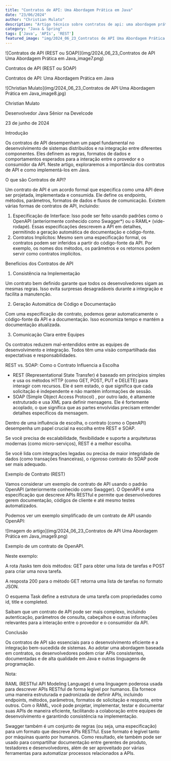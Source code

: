 ```yaml
---
title: "Contratos de API: Uma Abordagem Prática em Java"
date: "23/06/2024"
author: "Christian Mulato"
description: "Artigo técnico sobre contratos de api: uma abordagem prática em java"
category: "Java & Spring"
tags: ['Java', 'APIs', 'REST']
featured_image: "img/2024_06_23_Contratos de API Uma Abordagem Prática em Java_featured.jpg"
---
```


![Contratos de API (REST ou SOAP)](img/2024_06_23_Contratos de API Uma Abordagem Prática em Java_image7.png)

Contratos de API (REST ou SOAP)

Contratos de API: Uma Abordagem Prática em Java

![Christian Mulato](img/2024_06_23_Contratos de API Uma Abordagem Prática em Java_image8.jpg)

Christian Mulato

Desenvolvedor Java Sênior na Develcode

23 de junho de 2024

Introdução

Os contratos de API desempenham um papel fundamental no desenvolvimento de sistemas distribuídos e na integração entre diferentes componentes. Eles definem as regras, formatos de dados e comportamentos esperados para a interação entre o provedor e o consumidor da API. Neste artigo, exploraremos a importância dos contratos de API e como implementá-los em Java.

O que são Contratos de API?

Um contrato de API é um acordo formal que especifica como uma API deve ser projetada, implementada e consumida. Ele define os endpoints, métodos, parâmetros, formatos de dados e fluxos de comunicação. Existem várias formas de contratos de API, incluindo:

1. Especificação de Interface: Isso pode ser feito usando padrões como o OpenAPI (anteriormente conhecido como Swagger*) ou o RAML* (vide-rodapé). Essas especificações descrevem a API em detalhes, permitindo a geração automática de documentação e código-fonte.
1. Contratos Implícitos: Mesmo sem uma especificação formal, os contratos podem ser inferidos a partir do código-fonte da API. Por exemplo, os nomes dos métodos, os parâmetros e os retornos podem servir como contratos implícitos.

Benefícios dos Contratos de API

1. Consistência na Implementação

Um contrato bem definido garante que todos os desenvolvedores sigam as mesmas regras. Isso evita surpresas desagradáveis durante a integração e facilita a manutenção.

2. Geração Automática de Código e Documentação

Com uma especificação de contrato, podemos gerar automaticamente o código-fonte da API e a documentação. Isso economiza tempo e mantém a documentação atualizada.

3. Comunicação Clara entre Equipes

Os contratos reduzem mal-entendidos entre as equipes de desenvolvimento e integração. Todos têm uma visão compartilhada das expectativas e responsabilidades.

REST vs. SOAP: Como o Contrato Influencia a Escolha

- REST (Representational State Transfer) é baseado em princípios simples e usa os métodos HTTP (como GET, POST, PUT e DELETE) para interagir com recursos. Ele é sem estado, o que significa que cada solicitação é independente e não mantém informações de sessão.
- SOAP (Simple Object Access Protocol) , por outro lado, é altamente estruturado e usa XML para definir mensagens. Ele é fortemente acoplado, o que significa que as partes envolvidas precisam entender detalhes específicos da mensagem.

Dentro de uma influência de escolha, o contrato (como o OpenAPI) desempenha um papel crucial na escolha entre REST e SOAP.

Se você precisa de escalabilidade, flexibilidade e suporte a arquiteturas modernas (como micro-serviços), REST é a melhor escolha.

Se você lida com integrações legadas ou precisa de maior integridade de dados (como transações financeiras), o rigoroso contrato do SOAP pode ser mais adequado.

Exemplo de Contrato (REST)

Vamos considerar um exemplo de contrato de API usando o padrão OpenAPI (anteriormente conhecido como Swagger). O OpenAPI é uma especificação que descreve APIs RESTful e permite que desenvolvedores gerem documentação, códigos de cliente e até mesmo testes automatizados.

Podemos ver um exemplo simplificado de um contrato de API usando OpenAPI:

![Imagem do artigo](img/2024_06_23_Contratos de API Uma Abordagem Prática em Java_image9.png)

Exemplo de um contrato de OpenAPI.

Neste exemplo:

A rota /tasks tem dois métodos: GET para obter uma lista de tarefas e POST para criar uma nova tarefa.

A resposta 200 para o método GET retorna uma lista de tarefas no formato JSON.

O esquema Task define a estrutura de uma tarefa com propriedades como id, title e completed.

Saibam que um contrato de API pode ser mais complexo, incluindo autenticação, parâmetros de consulta, cabeçalhos e outras informações relevantes para a interação entre o provedor e o consumidor da API.

Conclusão

Os contratos de API são essenciais para o desenvolvimento eficiente e a integração bem-sucedida de sistemas. Ao adotar uma abordagem baseada em contratos, os desenvolvedores podem criar APIs consistentes, documentadas e de alta qualidade em Java e outras linguagens de programação.

Nota:

RAML (RESTful API Modeling Language) é uma linguagem poderosa usada para descrever APIs RESTful de forma legível por humanos. Ela fornece uma maneira estruturada e padronizada de definir APIs, incluindo endpoints, métodos, parâmetros, formatos de solicitação e resposta, entre outros. Com o RAML, você pode projetar, implementar, testar e documentar suas APIs de maneira eficiente, facilitando a colaboração entre equipes de desenvolvimento e garantindo consistência na implementação.

Swagger também é um conjunto de regras (ou seja, uma especificação) para um formato que descreve APIs RESTful. Esse formato é legível tanto por máquinas quanto por humanos. Como resultado, ele também pode ser usado para compartilhar documentação entre gerentes de produto, testadores e desenvolvedores, além de ser aproveitado por várias ferramentas para automatizar processos relacionados a APIs.
